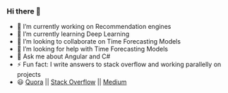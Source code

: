 ### Hi there 👋

<!-- **nischal-km/nischal-km** is a ✨ _special_ ✨ repository because its `README.md` (this file) appears on your GitHub profile. -->

- 🔭 I’m currently working on Recommendation engines
- 🌱 I’m currently learning Deep Learning
- 👯 I’m looking to collaborate on Time Forecasting Models
- 🤔 I’m looking for help with Time Forecasting Models
- 💬 Ask me about Angular and C#
- ⚡ Fun fact: I write answers to stack overflow and working parallelly on projects
- :smiley: [Quora](https://www.quora.com/profile/Nischal-Mishra-1/) ||  [Stack Overflow](https://stackoverflow.com/users/story/8141194) ||  [Medium](https://medium.com/@imnischal)




